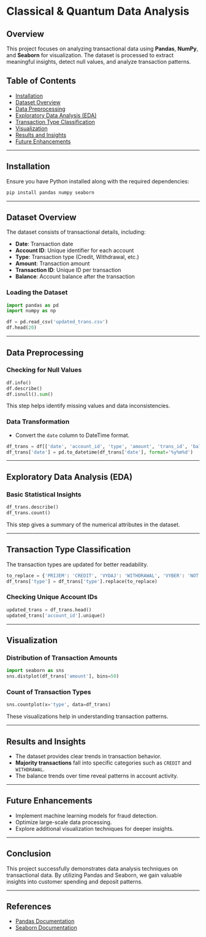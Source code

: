 # Classical & Quantum Data Analysis

## Overview
This project focuses on analyzing transactional data using **Pandas**, **NumPy**, and **Seaborn** for visualization. The dataset is processed to extract meaningful insights, detect null values, and analyze transaction patterns.

## Table of Contents
- [Installation](#installation)
- [Dataset Overview](#dataset-overview)
- [Data Preprocessing](#data-preprocessing)
- [Exploratory Data Analysis (EDA)](#exploratory-data-analysis-eda)
- [Transaction Type Classification](#transaction-type-classification)
- [Visualization](#visualization)
- [Results and Insights](#results-and-insights)
- [Future Enhancements](#future-enhancements)

---

## Installation
Ensure you have Python installed along with the required dependencies:
```bash
pip install pandas numpy seaborn
```

---

## Dataset Overview
The dataset consists of transactional details, including:
- **Date**: Transaction date
- **Account ID**: Unique identifier for each account
- **Type**: Transaction type (Credit, Withdrawal, etc.)
- **Amount**: Transaction amount
- **Transaction ID**: Unique ID per transaction
- **Balance**: Account balance after the transaction

### Loading the Dataset
```python
import pandas as pd
import numpy as np

df = pd.read_csv('updated_trans.csv')
df.head(20)
```

---

## Data Preprocessing
### Checking for Null Values
```python
df.info()
df.describe()
df.isnull().sum()
```
This step helps identify missing values and data inconsistencies.

### Data Transformation
- Convert the `date` column to DateTime format.
```python
df_trans = df[['date', 'account_id', 'type', 'amount', 'trans_id', 'balance']]
df_trans['date'] = pd.to_datetime(df_trans['date'], format='%y%m%d')
```

---

## Exploratory Data Analysis (EDA)
### Basic Statistical Insights
```python
df_trans.describe()
df_trans.count()
```
This step gives a summary of the numerical attributes in the dataset.

---

## Transaction Type Classification
The transaction types are updated for better readability.
```python
to_replace = {'PRIJEM': 'CREDIT', 'VYDAJ': 'WITHDRAWAL', 'VYBER': 'NOT SURE'}
df_trans['type'] = df_trans['type'].replace(to_replace)
```
### Checking Unique Account IDs
```python
updated_trans = df_trans.head()
updated_trans['account_id'].unique()
```

---

## Visualization
### Distribution of Transaction Amounts
```python
import seaborn as sns
sns.distplot(df_trans['amount'], bins=50)
```

### Count of Transaction Types
```python
sns.countplot(x='type', data=df_trans)
```
These visualizations help in understanding transaction patterns.

---

## Results and Insights
- The dataset provides clear trends in transaction behavior.
- **Majority transactions** fall into specific categories such as `CREDIT` and `WITHDRAWAL`.
- The balance trends over time reveal patterns in account activity.

---

## Future Enhancements
- Implement machine learning models for fraud detection.
- Optimize large-scale data processing.
- Explore additional visualization techniques for deeper insights.

---

## Conclusion
This project successfully demonstrates data analysis techniques on transactional data. By utilizing Pandas and Seaborn, we gain valuable insights into customer spending and deposit patterns.

---

## References
- [Pandas Documentation](https://pandas.pydata.org/)
- [Seaborn Documentation](https://seaborn.pydata.org/)
